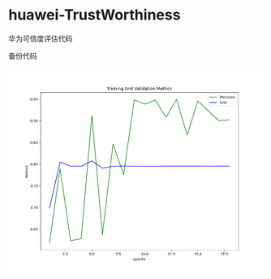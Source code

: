 # huawei-TrustWorthiness
华为可信度评估代码

备份代码

<img src="./images/precision-loss.png" style="zoom:80%;" />

